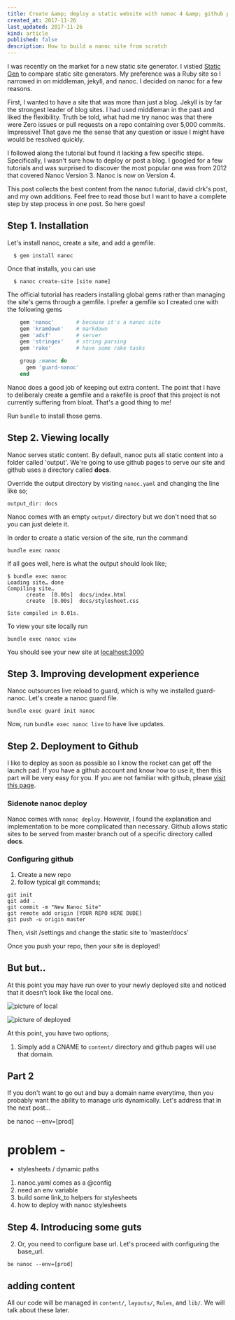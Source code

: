 ```yaml
---
title: Create &amp; deploy a static website with nanoc 4 &amp; github pages
created_at: 2017-11-26
last_updated: 2017-11-26
kind: article
published: false
description: How to build a nanoc site from scratch
---
```


I was recently on the market for a new static site generator. I vistied [Static Gen](https://www.staticgen.com/) to compare static site generators. My preference was a Ruby site so I narrowed in on middleman, jekyll, and nanoc. I decided on nanoc for a few reasons.

First, I wanted to have a site that was more than just a blog. Jekyll is by far the strongest leader of blog sites. I had used middleman in the past and liked the flexibility. Truth be told, what had me try nanoc was that there were Zero issues or pull requests on a repo containing over 5,000 commits. Impressive! That gave me the sense that any question or issue I might have would be resolved quickly.

<!-- more -->

I followed along the tutorial but found it lacking a few specific steps. Specifically, I wasn't sure how to deploy or post a blog. I googled for a few tutorials and was surprised to discover the most popular one was from 2012 that covered Nanoc Version 3. Nanoc is now on Version 4.

This post collects the best content from the nanoc tutorial, david clrk's post, and my own additions. Feel free to read those but I want to have a complete step by step process in one post. So here goes!

## Step 1. Installation

Let's install nanoc, create a site, and add a gemfile.

~~~
  $ gem install nanoc
~~~

Once that installs, you can use
```
  $ nanoc create-site [site name]
```

The official tutorial has readers installing global gems rather than managing the site's gems through a gemfile. I prefer a gemfile so I created one with the following gems

~~~ ruby
    gem 'nanoc'       # because it's a nanoc site
    gem 'kramdown'    # markdown
    gem 'adsf'        # server
    gem 'stringex'    # string parsing
    gem 'rake'        # have some rake tasks

    group :nanoc do
      gem 'guard-nanoc'
    end
~~~

Nanoc does a good job of keeping out extra content. The point that I have to deliberaly create a gemfile and a rakefile is proof that this project is not currently suffering from bloat. That's a good thing to me!

Run `bundle` to install those gems.

## Step 2. Viewing locally

Nanoc serves static content. By default, nanoc puts all static content into a folder called 'output'. We're going to use github pages to serve our site and github uses a directory called **docs**.

Override the output directory by visiting `nanoc.yaml` and changing the line like so;

`output_dir: docs`

Nanoc comes with an empty `output/` directory but we don't need that so you can just delete it.

In order to create a static version of the site, run the command

`bundle exec nanoc`

If all goes well, here is what the output should look like;

```
$ bundle exec nanoc
Loading site… done
Compiling site…
      create  [0.00s]  docs/index.html
      create  [0.00s]  docs/stylesheet.css

Site compiled in 0.01s.
```

To view your site locally run

`bundle exec nanoc view`

You should see your new site at [localhost:3000](http://127.0.0.1:3000/)

## Step 3. Improving development experience

Nanoc outsources live reload to guard, which is why we installed guard-nanoc. Let's create a nanoc guard file.

`bundle exec guard init nanoc`

Now, run `bundle exec nanoc live` to have live updates.

## Step 2. Deployment to Github

I like to deploy as soon as possible so I know the rocket can get off the launch pad.
If you have a github account and know how to use it, then this part will be very easy for you. If you are not familiar with github, please [visit this page]().

### Sidenote nanoc deploy

Nanoc comes with `nanoc deploy`. However, I found the explanation and implementation to be more complicated than necessary. Github allows static sites to be served from master branch out of a specific directory called **docs**.

### Configuring github

1. Create a new repo
2. follow typical git commands;

```
git init
git add .
git commit -m "New Nanoc Site"
git remote add origin [YOUR REPO HERE DUDE]
git push -u origin master
```

Then, visit /settings and change the static site to 'master/docs'

Once you push your repo, then your site is deployed!

## But but..

At this point you may have run over to your newly deployed site and noticed that it doesn't look like the local one.

![picture of local]()

![picture of deployed]()

At this point, you have two options;

1. Simply add a CNAME to `content/` directory and github pages will use that domain.

## Part 2

If you don't want to go out and buy a domain name everytime, then you probably want the ability to manage urls dynamically. Let's address that in the next post...

be nanoc --env=[prod]

# problem -
- stylesheets / dynamic paths

1. nanoc.yaml comes as a @config
2. need an env variable
3. build some link_to helpers for stylesheets
4. how to deploy with nanoc stylesheets


## Step 4. Introducing some guts

2. Or, you need to configure base url. Let's proceed with configuring the base_url.

`be nanoc --env=[prod]`

## adding content

All our code will be managed in `content/`, `layouts/`, `Rules`, and `lib/`. We will talk about these later.
